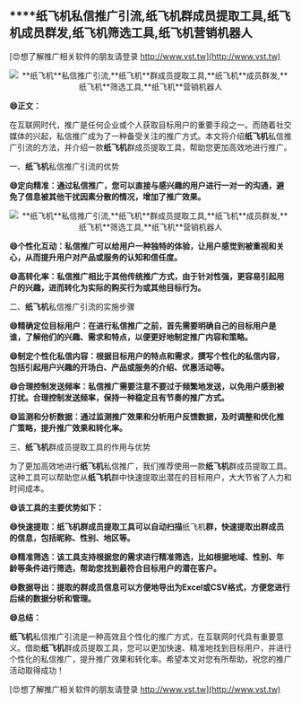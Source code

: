## ****纸飞机**私信推广引流,**纸飞机**群成员提取工具,**纸飞机**成员群发,**纸飞机**筛选工具,**纸飞机**营销机器人**

[😍想了解推广相关软件的朋友请登录 http://www.vst.tw](http://www.vst.tw)

 <center><img src="https://vst.tw/MP4/tuiguang/png/3.png" alt="**纸飞机**私信推广引流,**纸飞机**群成员提取工具,**纸飞机**成员群发,**纸飞机**筛选工具,**纸飞机**营销机器人"></center>

**😄正文：**

在互联网时代，推广是任何企业或个人获取目标用户的重要手段之一。而随着社交媒体的兴起，私信推广成为了一种备受关注的推广方式。本文将介绍**纸飞机**私信推广引流的方法，并介绍一款**纸飞机**群成员提取工具，帮助您更加高效地进行推广。

一、**纸飞机**私信推广引流的优势

**😄定向精准：通过私信推广，您可以直接与感兴趣的用户进行一对一的沟通，避免了信息被其他干扰因素分散的情况，增加了推广效果。**

 <center><img src="https://vst.tw/MP4/tuiguang/png/3.png" alt="**纸飞机**私信推广引流,**纸飞机**群成员提取工具,**纸飞机**成员群发,**纸飞机**筛选工具,**纸飞机**营销机器人"></center>

**😄个性化互动：私信推广可以给用户一种独特的体验，让用户感觉到被重视和关心，从而提升用户对产品或服务的认知和信任度。**

**😄高转化率：私信推广相比于其他传统推广方式，由于针对性强，更容易引起用户的兴趣，进而转化为实际的购买行为或其他目标行为。**

二、**纸飞机**私信推广引流的实施步骤

**😄精确定位目标用户：在进行私信推广之前，首先需要明确自己的目标用户是谁，了解他们的兴趣、需求和特点，以便更好地制定推广内容和策略。**

**😄制定个性化私信内容：根据目标用户的特点和需求，撰写个性化的私信内容，包括引起用户兴趣的开场白、产品或服务的介绍、优惠活动等。**

**😄合理控制发送频率：私信推广需要注意不要过于频繁地发送，以免用户感到被打扰。合理控制发送频率，保持一种稳定且有节奏的推广方式。**

**😄监测和分析数据：通过监测推广效果和分析用户反馈数据，及时调整和优化推广策略，提升推广效果和转化率。**

三、**纸飞机**群成员提取工具的作用与优势

为了更加高效地进行**纸飞机**私信推广，我们推荐使用一款**纸飞机**群成员提取工具。这种工具可以帮助您从**纸飞机**群中快速提取出潜在的目标用户，大大节省了人力和时间成本。

**😄该工具的主要优势如下：**

**😄快速提取：**纸飞机**群成员提取工具可以自动扫描**纸飞机**群，快速提取出群成员的信息，包括昵称、性别、地区等。**

**😄精准筛选：该工具支持根据您的需求进行精准筛选，比如根据地域、性别、年龄等条件进行筛选，帮助您找到最符合目标用户的潜在客户。**

**😄数据导出：提取的群成员信息可以方便地导出为Excel或CSV格式，方便您进行后续的数据分析和管理。**

**😄总结：**

**纸飞机**私信推广引流是一种高效且个性化的推广方式，在互联网时代具有重要意义。借助**纸飞机**群成员提取工具，您可以更加快速、精准地找到目标用户，并进行个性化的私信推广，提升推广效果和转化率。希望本文对您有所帮助，祝您的推广活动取得成功！

[😍想了解推广相关软件的朋友请登录 http://www.vst.tw](http://www.vst.tw)



